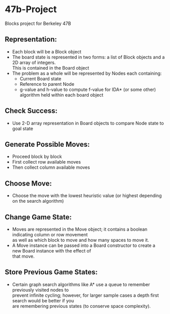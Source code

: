 # **47b-Project**
Blocks project for Berkeley 47B

## **Representation:**

*   Each block will be a Block object
*   The board state is represented in two forms: a list of Block objects and a 2D array of integers.  
    This is contained in the Board object
*   The problem as a whole will be represented by Nodes each containing:
    *   Current Board state
    *   Reference to parent Node
    *   g-value and h-value to compute f-value for IDA* (or some other) algorithm held within each board object

## **Check Success:**

*   Use 2-D array representation in Board objects to compare Node state to goal state

## **Generate Possible Moves:**

*   Proceed block by block
*   First collect row available moves
*   Then collect column available moves

## **Choose Move:**

*   Choose the move with the lowest heuristic value (or highest depending on the search algorithm)

## **Change Game State:**

*   Moves are represented in the Move object; it contains a boolean indicating column or row movement  
    as well as which block to move and how many spaces to move it.
*   A Move instance can be passed into a Board constructor to create a new Board instance with the effect of  
    that move.

## **Store Previous Game States:**

*   Certain graph search algorithms like A* use a queue to remember previously visited nodes to  
    prevent infinite cycling; however, for larger sample cases a depth first search would be better if you  
    are remembering previous states (to conserve space complexity).

